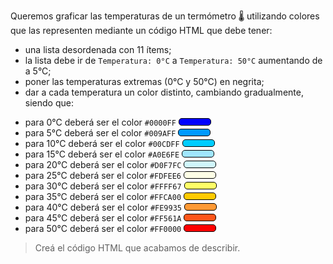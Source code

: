 Queremos graficar las temperaturas de un termómetro :thermometer: utilizando colores que las representen mediante un código HTML que debe tener:

- una lista desordenada con 11 ítems;
- la lista debe ir de `Temperatura: 0°C` a `Temperatura: 50°C` aumentando de a 5°C;
- poner las temperaturas extremas (0°C y 50°C) en negrita;
- dar a cada temperatura un color distinto, cambiando gradualmente, siendo que:

* para 0°C deberá ser el color `#0000FF` <span class= 'cuadrado1'> </span>
* para 5°C deberá ser el color `#009AFF` <span class= 'cuadrado2'> </span>
* para 10°C deberá ser el color `#00CDFF` <span class= 'cuadrado3'> </span>
* para 15°C deberá ser el color `#A0E6FE` <span class= 'cuadrado4'> </span>
* para 20°C deberá ser el color `#D0F7FC` <span class= 'cuadrado5'> </span>
* para 25°C deberá ser el color `#FDFEE6` <span class= 'cuadrado6'> </span>
* para 30°C deberá ser el color `#FFFF67` <span class= 'cuadrado7'> </span>
* para 35°C deberá ser el color `#FFCA00` <span class= 'cuadrado8'> </span>
* para 40°C deberá ser el color `#FE9935` <span class= 'cuadrado9'> </span>
* para 45°C deberá ser el color `#FF561A` <span class= 'cuadrado10'> </span>
* para 50°C deberá ser el color `#FF0000` <span class= 'cuadrado11'> </span>

> Creá el código HTML que acabamos de describir.

<style>
.cuadrado1{
  width: 50px;
  height: 10px;
  border-radius: 5px;
  display: inline-block;
  background: #0000FF;
  border: 1px solid #000000;
}
.cuadrado2{
  width: 50px;
  height: 10px;
  border-radius: 5px;
  display: inline-block;
  background: #009AFF;
  border: 1px solid #000000;
}
.cuadrado3{
  width: 50px;
  height: 10px;
  border-radius: 5px;
  display: inline-block;
  background: #00CDFF;
  border: 1px solid #000000;
}
.cuadrado4{
  width: 50px;
  height: 10px;
  border-radius: 5px;
  display: inline-block;
  background: #A0E6FE;
  border: 1px solid #000000;
}
.cuadrado5{
  width: 50px;
  height: 10px;
  border-radius: 5px;
  display: inline-block;
  background: #D0F7FC;
  border: 1px solid #000000;
}
.cuadrado6{
  width: 50px;
  height: 10px;
  border-radius: 5px;
  display: inline-block;
  background: #FDFEE6;
  border: 1px solid #000000;
}
.cuadrado7{
  width: 50px;
  height: 10px;
  border-radius: 5px;
  display: inline-block;
  background: #FFFF67;
  border: 1px solid #000000;
}
.cuadrado8{
  width: 50px;
  height: 10px;
  border-radius: 5px;
  display: inline-block;
  background: #FFCA00;
  border: 1px solid #000000;
}
.cuadrado9{
  width: 50px;
  height: 10px;
  border-radius: 5px;
  display: inline-block;
  background: #FE9935;
  border: 1px solid #000000;
}
.cuadrado10{
  width: 50px;
  height: 10px;
  border-radius: 5px;
  display: inline-block;
  background: #FF561A;
  border: 1px solid #000000;
}
.cuadrado11{
  width: 50px;
  height: 10px;
  border-radius: 5px;
  display: inline-block;
  background: #FF0000;
  border: 1px solid #000000;
}

</style>